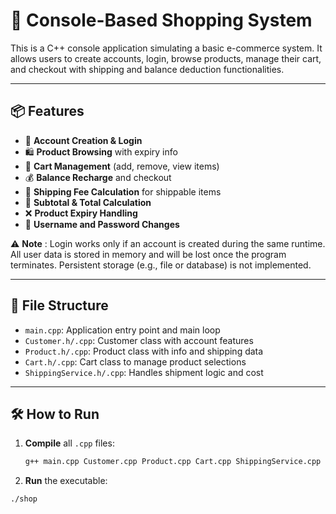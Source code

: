# 🛒 Console-Based Shopping System

This is a C++ console application simulating a basic e-commerce system. It allows users to create accounts, login, browse products, manage their cart, and checkout with shipping and balance deduction functionalities.

---

## 📦 Features

- 🧾 **Account Creation & Login**
- 🛍️ **Product Browsing** with expiry info
- 🛒 **Cart Management** (add, remove, view items)
- 💰 **Balance Recharge** and checkout
- 🚚 **Shipping Fee Calculation** for shippable items
- 🧮 **Subtotal & Total Calculation**
- ❌ **Product Expiry Handling**
- 🔐 **Username and Password Changes**

⚠️ **Note** : 
Login works only if an account is created during the same runtime. All user data is stored in memory and will be lost once the program terminates. Persistent storage (e.g., file or database) is not implemented.

---

## 📂 File Structure

- `main.cpp`: Application entry point and main loop
- `Customer.h/.cpp`: Customer class with account features
- `Product.h/.cpp`: Product class with info and shipping data
- `Cart.h/.cpp`: Cart class to manage product selections
- `ShippingService.h/.cpp`: Handles shipment logic and cost

---

## 🛠️ How to Run

1. **Compile** all `.cpp` files:
   ```bash
   g++ main.cpp Customer.cpp Product.cpp Cart.cpp ShippingService.cpp -o shop
2. **Run** the executable: 

```bash
./shop

